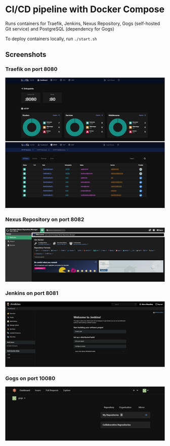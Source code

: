 # CI/CD pipeline with Docker Compose

Runs containers for Traefik, Jenkins, Nexus Repository, Gogs (self-hosted Git service) and PostgreSQL (dependency for Gogs)

To deploy containers locally, run `./start.sh`

## Screenshots

### Traefik on port 8080

![traefik-1](screenshots/traefik-1.png)
![traefik-2](screenshots/traefik-2.png)

### Nexus Repository on port 8082

![nexus-1](screenshots/nexus-1.png)

### Jenkins on port 8081

![jenkins-1](screenshots/jenkins-1.png)

### Gogs on port 10080

![gogs-1](screenshots/gogs-1.png)
